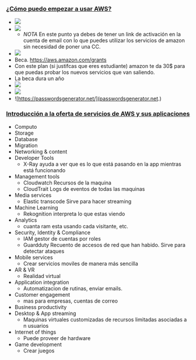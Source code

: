 ### [¿Cómo puedo empezar a usar AWS?](https://platzi.com/clases/1323-aws-cloud/12574-como-puedo-empezar-a-usar-aws/)
- ![](https://trello-attachments.s3.amazonaws.com/5b014dcaf4507eacfc1b4540/5e3de4638099128d5381b037/7aff613ae8b5ec4e8822b2fa4fc96f5b/image.png)
- ![](https://trello-attachments.s3.amazonaws.com/5b014dcaf4507eacfc1b4540/5e3de4638099128d5381b037/0a7c6bec382cecf271eddf91e7f83c86/image.png)
  - *NOTA* En este punto ya debes de tener un link de activación en la cuenta de email con lo que puedes utilizar los servicios de amazon sin necesidad de poner una CC.
- ![](https://trello-attachments.s3.amazonaws.com/5b014dcaf4507eacfc1b4540/5e3de4638099128d5381b037/b65848664cf702390ffd5d871fa254d5/image.png)
- Beca. https://aws.amazon.com/grants
- Con este plan (si justifcas que eres estudiante) amazon te da 30$ para que puedas probar los nuevos servicios que van saliendo.
- La beca dura un año
- ![](https://trello-attachments.s3.amazonaws.com/5b014dcaf4507eacfc1b4540/5e3de4638099128d5381b037/c880ec1c27249a264c7f6c7ebd05f24a/image.png)
- ![](https://trello-attachments.s3.amazonaws.com/5b014dcaf4507eacfc1b4540/5e3de4638099128d5381b037/433093fc3a9db525631c66ebdb0d5a3a/image.png)
- ![https://passwordsgenerator.net/](passwordsgenerator.net.)

### [Introducción a la oferta de servicios de AWS y sus aplicaciones](https://platzi.com/clases/1323-aws-cloud/12575-introduccion-a-la-oferta-de-servicios-de-aws-y-sus/)
- Computo
- Storage
- Database
- Migration
- Networking & content
- Developer Tools
  - X-Ray ayuda a ver que es lo que está pasando en la app mientras está funcionando
- Management tools
  - Cloudwatch Recursos de la maquina
  - CloudTrait Logs de eventos de todas las maquinas
- Media services
  - Elastic transcode Sirve para hacer streaming
- Machine Learning
  - Rekognition interpreta lo que estas viendo
- Analytics
  - cuanta ram esta usando cada visitante, etc.
- Security, Identity & Compliance
  - IAM gestor de cuentas por roles
  - Guardduty  Recuento de accesos de red que han habido. Sirve para detectar ataques
- Mobile services
  - Crear servicios moviles de manera más sencilla
- AR & VR
  - Realidad virtual
- Application integration
  - Automatizacion de rutinas, enviar emails.
- Customer engagement
  - mas para empresas, cuentas de correo
- Business productivity
- Desktop & App streaming
  - Maquinas virtuales customizadas de recursos limitadas asociadas a n usuarios
- Internet of things
  - Puede proveer de hardware 
- Game development
  - Crear juegos


